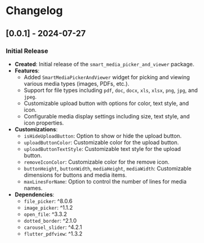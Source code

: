 # Changelog

## [0.0.1] - 2024-07-27
### Initial Release
- **Created**: Initial release of the `smart_media_picker_and_viewer` package.
- **Features**:
  - Added `SmartMediaPickerAndViewer` widget for picking and viewing various media types (images, PDFs, etc.).
  - Support for file types including `pdf`, `doc`, `docx`, `xls`, `xlsx`, `png`, `jpg`, and `jpeg`.
  - Customizable upload button with options for color, text style, and icon.
  - Configurable media display settings including size, text style, and icon properties.
- **Customizations**:
  - `isHideUploadButton`: Option to show or hide the upload button.
  - `uploadButtonColor`: Customizable color for the upload button.
  - `uploadButtonTextStyle`: Customizable text style for the upload button.
  - `removeIconColor`: Customizable color for the remove icon.
  - `buttonHeight`, `buttonWidth`, `mediaHeight`, `mediaWidth`: Customizable dimensions for buttons and media items.
  - `maxLinesForName`: Option to control the number of lines for media names.
- **Dependencies**:
  - `file_picker`: ^8.0.6
  - `image_picker`: ^1.1.2
  - `open_file`: ^3.3.2
  - `dotted_border`: ^2.1.0
  - `carousel_slider`: ^4.2.1
  - `flutter_pdfview`: ^1.3.2


